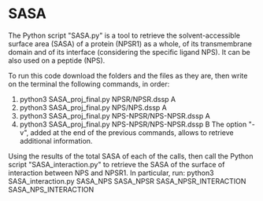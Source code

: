 # SASA
The Python script "SASA.py" is a tool to retrieve the solvent-accessible surface area (SASA) of a protein (NPSR1) as a whole, of its transmembrane domain and of its interface (considering the specific ligand NPS). It can be also used on a peptide (NPS).

To run this code download the folders and the files as they are, then write on the terminal the following commands, in order:
1. python3 SASA_proj_final.py NPSR/NPSR.dssp A
2. python3 SASA_proj_final.py NPS/NPS.dssp A
3. python3 SASA_proj_final.py NPS-NPSR/NPS-NPSR.dssp A
4. python3 SASA_proj_final.py NPS-NPSR/NPS-NPSR.dssp B
The option "-v", added at the end of the previous commands, allows to retrieve additional information.

Using the results of the total SASA of each of the calls, then call the Python script "SASA_interaction.py" to retrieve the SASA of the surface of interaction between NPS and NPSR1. In particular, run:
python3 SASA_interaction.py SASA_NPS SASA_NPSR SASA_NPSR_INTERACTION SASA_NPS_INTERACTION
